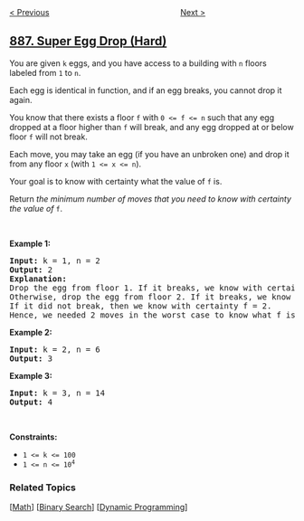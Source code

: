 <!--|This file generated by command(leetcode description); DO NOT EDIT.    |-->
<!--+----------------------------------------------------------------------+-->
<!--|@author    openset <openset.wang@gmail.com>                           |-->
<!--|@link      https://github.com/openset                                 |-->
<!--|@home      https://github.com/openset/leetcode                        |-->
<!--+----------------------------------------------------------------------+-->

[< Previous](../possible-bipartition "Possible Bipartition")
　　　　　　　　　　　　　　　　
[Next >](../fair-candy-swap "Fair Candy Swap")

## [887. Super Egg Drop (Hard)](https://leetcode.com/problems/super-egg-drop "鸡蛋掉落")

<p>You are given <code>k</code> eggs, and you have access to a building with <code>n</code> floors labeled from <code>1</code> to <code>n</code>.</p>

<p>Each egg is identical in function, and if an egg breaks, you cannot drop it again.</p>

<p>You know that there exists a floor <code>f</code> with <code>0 &lt;= f &lt;= n</code> such that any egg dropped at a floor higher than <code>f</code> will break, and any egg dropped at or below floor <code>f</code> will not break.</p>

<p>Each move, you may take an egg (if you have an unbroken one) and drop it from any floor <code>x</code> (with <code>1 &lt;= x &lt;= n</code>).</p>

<p>Your goal is to know with certainty what the value of <code>f</code> is.</p>

<p>Return <em>the minimum number of moves that you need to know with certainty the value of</em> <code>f</code>.</p>

<p>&nbsp;</p>
<p><strong>Example 1:</strong></p>

<pre>
<strong>Input:</strong> k = 1, n = 2
<strong>Output:</strong> 2
<strong>Explanation: </strong>
Drop the egg from floor 1. If it breaks, we know with certainty that f = 0.
Otherwise, drop the egg from floor 2. If it breaks, we know with certainty that f = 1.
If it did not break, then we know with certainty f = 2.
Hence, we needed 2 moves in the worst case to know what f is with certainty.
</pre>

<p><strong>Example 2:</strong></p>

<pre>
<strong>Input:</strong> k = 2, n = 6
<strong>Output:</strong> 3
</pre>

<p><strong>Example 3:</strong></p>

<pre>
<strong>Input:</strong> k = 3, n = 14
<strong>Output:</strong> 4
</pre>

<p>&nbsp;</p>
<p><strong>Constraints:</strong></p>

<ul>
	<li><code>1 &lt;= k &lt;= 100</code></li>
	<li><code>1 &lt;= n &lt;= 10<sup>4</sup></code></li>
</ul>

### Related Topics
  [[Math](../../tag/math/README.md)]
  [[Binary Search](../../tag/binary-search/README.md)]
  [[Dynamic Programming](../../tag/dynamic-programming/README.md)]
